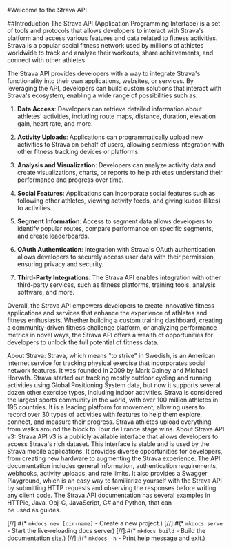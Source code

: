 #Welcome to the Strava API

##Introduction
The Strava API (Application Programming Interface) is a set of tools and protocols that allows developers to interact with Strava's platform and access various features and data related to fitness activities. Strava is a popular social fitness network used by millions of athletes worldwide to track and analyze their workouts, share achievements, and connect with other athletes.

The Strava API provides developers with a way to integrate Strava's functionality into their own applications, websites, or services. By leveraging the API, developers can build custom solutions that interact with Strava's ecosystem, enabling a wide range of possibilities such as:

1. **Data Access**: Developers can retrieve detailed information about athletes' activities, including route maps, distance, duration, elevation gain, heart rate, and more.

2. **Activity Uploads**: Applications can programmatically upload new activities to Strava on behalf of users, allowing seamless integration with other fitness tracking devices or platforms.

3. **Analysis and Visualization**: Developers can analyze activity data and create visualizations, charts, or reports to help athletes understand their performance and progress over time.

4. **Social Features**: Applications can incorporate social features such as following other athletes, viewing activity feeds, and giving kudos (likes) to activities.

5. **Segment Information**: Access to segment data allows developers to identify popular routes, compare performance on specific segments, and create leaderboards.

6. **OAuth Authentication**: Integration with Strava's OAuth authentication allows developers to securely access user data with their permission, ensuring privacy and security.

7. **Third-Party Integrations**: The Strava API enables integration with other third-party services, such as fitness platforms, training tools, analysis software, and more.

Overall, the Strava API empowers developers to create innovative fitness applications and services that enhance the experience of athletes and fitness enthusiasts. Whether building a custom training dashboard, creating a community-driven fitness challenge platform, or analyzing performance metrics in novel ways, the Strava API offers a wealth of opportunities for developers to unlock the full potential of fitness data.



About Strava:
Strava, which means "to strive" in Swedish, is an American internet service for tracking physical exercise that incorporates social network features. It was founded in 2009 by Mark Gainey and Michael Horvath. Strava started out tracking mostly outdoor cycling and running activities using Global Positioning System data, but now it supports several dozen other exercise types, including indoor activities.
Strava is considered the largest sports community in the world, with over 100 million athletes in 195 countries. It is a leading platform for movement, allowing users to record over 30 types of activities with features to help them explore, connect, and measure their progress. Strava athletes upload everything from walks around the block to Tour de France stage wins.
About Strava API v3:
Strava API v3 is a publicly available interface that allows developers to access Strava's rich dataset. This interface is stable and is used by the Strava mobile applications. It provides diverse opportunities for developers, from creating new hardware to augmenting the Strava experience. The API documentation includes general information, authentication requirements, webhooks, activity uploads, and rate limits. It also provides a Swagger Playground, which is an easy way to familiarize yourself with the Strava API by submitting HTTP requests and observing the responses before writing any client code. The Strava API documentation has several examples in HTTPie, Java, Obj-C, JavaScript, C# and Python, that can be used as guides.




[//]:#(* `mkdocs new [dir-name]` - Create a new project.)
[//]:#(* `mkdocs serve` - Start the live-reloading docs server)
[//]:#(* `mkdocs build` - Build the documentation site.)
[//]:#(* `mkdocs -h` - Print help message and exit.)


